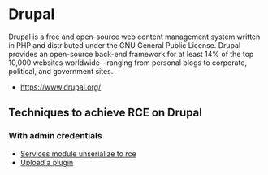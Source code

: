 # Drupal

Drupal is a free and open-source web content management system written in PHP and distributed under the GNU General Public License. Drupal provides an open-source back-end framework for at least 14% of the top 10,000 websites worldwide—ranging from personal blogs to corporate, political, and government sites.

 - https://www.drupal.org/

## Techniques to achieve RCE on Drupal

### With admin credentials

 - [Services module unserialize to rce](./techniques/Services-module-unserialize-to-rce/README.md)
 - [Upload a plugin](./techniques/Upload-a-plugin/README.md)